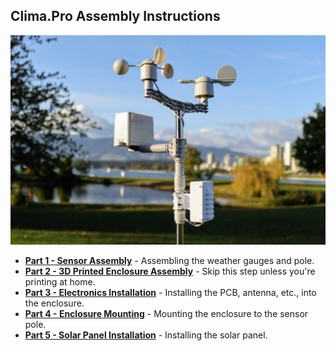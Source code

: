 ## Clima.Pro Assembly Instructions

![](/Image_Assets/ClimaPro.jpg)

* **[Part 1 - Sensor Assembly](Weather_Sensors/readme.md)** - Assembling the weather gauges and pole.
* **[Part 2 - 3D Printed Enclosure Assembly](Enclosure_Assembly/readme.md)** - Skip this step unless you're printing at home.
* **[Part 3 - Electronics Installation](Electronics_Installation/readme.md)** - Installing the PCB, antenna, etc., into the enclosure.
* **[Part 4 - Enclosure Mounting](Enclosure_Mounting/readme.md)** - Mounting the enclosure to the sensor pole.
* **[Part 5 - Solar Panel Installation](Solar_Panel_Installation/readme.md)** - Installing the solar panel.


